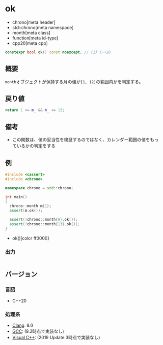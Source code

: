 # ok
* chrono[meta header]
* std::chrono[meta namespace]
* month[meta class]
* function[meta id-type]
* cpp20[meta cpp]

```cpp
constexpr bool ok() const noexcept; // (1) C++20
```

## 概要
`month`オブジェクトが保持する月の値が`[1, 12]`の範囲内かを判定する。


## 戻り値
```cpp
return 1 <= m_ && m_ <= 12;
```


## 備考
- この関数は、値の妥当性を検証するのではなく、カレンダー範囲の値をもっているかの判定をする


## 例
```cpp example
#include <cassert>
#include <chrono>

namespace chrono = std::chrono;

int main()
{
  chrono::month m{1};
  assert(m.ok());

  assert(!chrono::month{0}.ok());
  assert(!chrono::month{13}.ok());
}
```
* ok()[color ff0000]

### 出力
```
```

## バージョン
### 言語
- C++20

### 処理系
- [Clang](/implementation.md#clang): 8.0
- [GCC](/implementation.md#gcc): (9.2時点で実装なし)
- [Visual C++](/implementation.md#visual_cpp): (2019 Update 3時点で実装なし)
